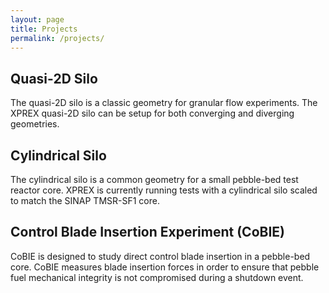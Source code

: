 ```yaml
---
layout: page
title: Projects
permalink: /projects/
---
```


## Quasi-2D Silo
The quasi-2D silo is a classic geometry for granular flow experiments. The XPREX quasi-2D silo can be setup for both converging and diverging geometries. 

## Cylindrical Silo
The cylindrical silo is a common geometry for a small pebble-bed test reactor core. XPREX is currently running tests with a cylindrical silo scaled to match the SINAP TMSR-SF1 core.

## Control Blade Insertion Experiment (CoBIE)
CoBIE is designed to study direct control blade insertion in a pebble-bed core. CoBIE measures blade insertion forces in order to ensure that pebble fuel mechanical integrity is not compromised during a shutdown event.